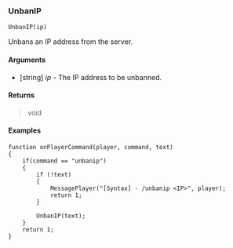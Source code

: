 ### UnbanIP
```Squirrel
UnbanIP(ip)
```

Unbans an IP address from the server.

#### Arguments
- [string] *ip* - The IP address to be unbanned.

#### Returns
> void

#### Examples
```Squirrel
function onPlayerCommand(player, command, text)
{
    if(command == "unbanip")
    {
        if (!text) 
        {
            MessagePlayer("[Syntax] - /unbanip <IP>", player);
            return 1;
        }

        UnbanIP(text);
    }
    return 1;
}
```